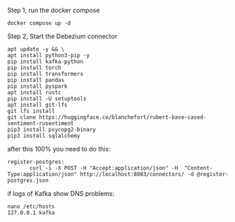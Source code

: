 Step 1, run the docker compose
```
docker compose up -d
```

Step 2, Start the Debezium connector
 ```
apt update -y && \
apt install python3-pip -y
pip install kafka-python
pip install torch
pip install transformers
pip install pandas
pip install pyspark
apt install rustc
pip install -U setuptools
apt install git-lfs
git lfs install
git clone https://huggingface.co/blanchefort/rubert-base-cased-sentiment-rusentiment
pip3 install psycopg2-binary
pip3 install sqlalchemy
```

after this 100% you need to do this:
 ```
register-postgres:
        curl -i -X POST -H "Accept:application/json" -H  "Content-Type:application/json" http://localhost:8083/connectors/ -d @register-postgres.json
 ```

if logs of Kafka show DNS problems:
 ```
nano /etc/hosts
127.0.0.1 kafka
 ```
